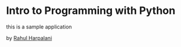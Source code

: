 # Intro to Programming with Python

this is a sample application 

by [Rahul Harpalani](http://facebook.com)